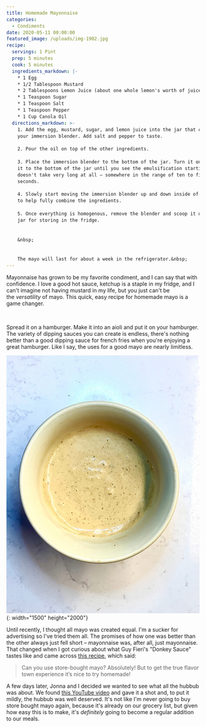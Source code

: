 ```yaml
---
title: Homemade Mayonnaise
categories:
  - Condiments
date: 2020-05-11 00:00:00
featured_image: /uploads/img-1902.jpg
recipe:
  servings: 1 Pint
  prep: 5 minutes
  cook: 5 minutes
  ingredients_markdown: |-
    * 1 Egg
    * 1/2 Tablespoon Mustard
    * 2 Tablespoons Lemon Juice (about one whole lemon's worth of juice)
    * 1 Teaspoon Sugar
    * 1 Teaspoon Salt
    * 1 Teaspoon Pepper
    * 1 Cup Canola Oil
  directions_markdown: >-
    1. Add the egg, mustard, sugar, and lemon juice into the jar that came with
    your immersion blender. Add salt and pepper to taste.

    2. Pour the oil on top of the other ingredients.

    3. Place the immersion blender to the bottom of the jar. Turn it on and keep
    it to the bottom of the jar until you see the emulsification starting. This
    doesn't take very long at all – somewhere in the range of ten to fifteen
    seconds.

    4. Slowly start moving the immersion blender up and down inside of the jar
    to help fully combine the ingredients.

    5. Once everything is homogenous, remove the blender and scoop it out into a
    jar for storing in the fridge.


    &nbsp;


    The mayo will last for about a week in the refrigerator.&nbsp;
---
```


Mayonnaise has grown to be my favorite condiment, and I can say that with confidence. I love a good hot sauce, ketchup is a staple in my fridge, and I can't imagine not having mustard in my life, but you just can't be the&nbsp;*versatility*&nbsp;of mayo. This quick, easy recipe for homemade mayo is a game changer.

&nbsp;

Spread it on a hamburger. Make it into an aioli and put it on your hamburger. The variety of dipping sauces you can create is endless, there's nothing better than a good dipping sauce for french fries when you're enjoying a great hamburger. Like I say, the uses for a good mayo are nearly limitless.

![Our homemade garlic aioli, which we love on hamburgers.](/uploads/img-1912.jpg "Homemade garlic aioli -- it's hard to beat on a hamburger."){: width="1500" height="2000"}

Until recently, I thought all mayo was created equal. I'm a sucker for advertising so I've tried them all. The promises of how one was better than the other always just fell short – mayonnaise was, after all, just mayonnaise. That changed when I got curious about what Guy Fieri's "Donkey Sauce" tastes like and came across [this recipe](https://www.macheesmo.com/homemade-donkey-sauce/), which said:

> Can you use store-bought mayo? Absolutely\! But to get the true flavor town experience it’s nice to try homemade\!

A few days later, Jonna and I decided we wanted to see what all the hubbub was about. We found [this YouTube video](https://www.youtube.com/watch?v=cDWwulklcnI) and gave it a shot and, to put it mildly, the hubbub was well deserved. It's not like I'm never going to buy store bought mayo again, because it's already on our grocery list, but given how easy this is to make, it's&nbsp;*definitely*&nbsp;going to become a regular addition to our meals.